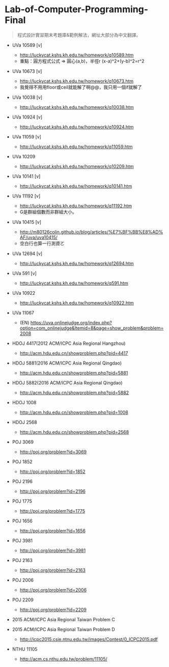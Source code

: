 # Lab-of-Computer-Programming-Final

> 程式設計實習期末考題庫&範例解法，網址大部分為中文翻譯。



- UVa 10589 [v]
  - http://luckycat.kshs.kh.edu.tw/homework/q10589.htm
  - 重點：圓方程式公式
    => 圓心(a,b)，半徑r
    (x-a)^2+(y-b)^2=r^2
- UVa 10673 [v]
  - http://luckycat.kshs.kh.edu.tw/homework/q10673.htm
  - 我覺得不用用floor或ceil就能解了啊@@，我只用一個if就解了
- UVa 10038 [v]
  - http://luckycat.kshs.kh.edu.tw/homework/q10038.htm
- UVa 10924 [v]
  - http://luckycat.kshs.kh.edu.tw/homework/q10924.htm
- UVa 11059 [v]
  - http://luckycat.kshs.kh.edu.tw/homework/q11059.htm
- UVa 10209
  - http://luckycat.kshs.kh.edu.tw/homework/q10209.htm
- UVa 10141 [v]
  - http://luckycat.kshs.kh.edu.tw/homework/q10141.htm
- UVa 11192 [v]
  - http://luckycat.kshs.kh.edu.tw/homework/q11192.htm
  - G是群組個數而非群組大小。
- UVa 10415 [v]
  - http://m80126colin.github.io/blog/articles/%E7%BF%BB%E8%AD%AF/uva/uva10415/
  - 空白行也算一行測資ㄛ
- UVa 12694 [v]
  - http://luckycat.kshs.kh.edu.tw/homework/q12694.htm
- UVa 591 [v]
  - http://luckycat.kshs.kh.edu.tw/homework/q591.htm
- UVa 10922
  - http://luckycat.kshs.kh.edu.tw/homework/q10922.htm
- UVa 11067
  - (EN) https://uva.onlinejudge.org/index.php?option=com_onlinejudge&Itemid=8&page=show_problem&problem=2008

- HDOJ 4417(2012 ACM/ICPC Asia Regional Hangzhou)
  - http://acm.hdu.edu.cn/showproblem.php?pid=4417
- HDOJ 5881(2016 ACM/ICPC Asia Regional Qingdao)
  - http://acm.hdu.edu.cn/showproblem.php?pid=5881
- HDOJ 5882(2016 ACM/ICPC Asia Regional Qingdao)
  - http://acm.hdu.edu.cn/showproblem.php?pid=5882
- HDOJ 1008
  - http://acm.hdu.edu.cn/showproblem.php?pid=1008
- HDOJ 2568
  - http://acm.hdu.edu.cn/showproblem.php?pid=2568
- POJ 3069
  - http://poj.org/problem?id=3069
- POJ 1852
  - http://poj.org/problem?id=1852
- POJ 2196
  - http://poj.org/problem?id=2196
- POJ 1775
  - http://poj.org/problem?id=1775
- POJ 1656
  - http://poj.org/problem?id=1656
- POJ 3981
  - http://poj.org/problem?id=3981
- POJ 2163
  - http://poj.org/problem?id=2163
- POJ 2006
  - http://poj.org/problem?id=2006
- POJ 2209
  - http://poj.org/problem?id=2209
- 2015 ACM/ICPC Asia Regional Taiwan Problem C
- 2015 ACM/ICPC Asia Regional Taiwan Problem D
  - http://icpc2015.csie.ntnu.edu.tw/images/Contest/0_ICPC2015.pdf
- NTHU 11105
  - http://acm.cs.nthu.edu.tw/problem/11105/


